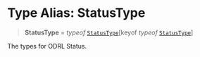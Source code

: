 # Type Alias: StatusType

> **StatusType** = *typeof* [`StatusType`](../variables/StatusType.md)\[keyof *typeof* [`StatusType`](../variables/StatusType.md)\]

The types for ODRL Status.
